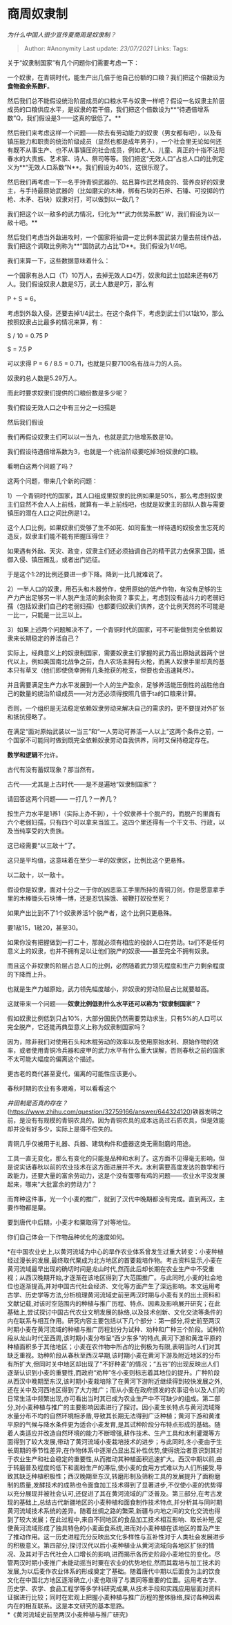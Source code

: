 # 商周奴隶制
*为什么中国人很少宣传夏商周是奴隶制？*

> Author: #Anonymity
Last update: *23/07/2021* 
Links:
Tags:    


关于“奴隶制国家”有几个问题你们需要考虑一下：

一个奴隶，在青铜时代，能生产出几倍于他自己份额的口粮？我们把这个倍数设为**食物盈余系数F**。

然后我们总不能假设统治阶层成员的口粮水平与奴隶一样吧？假设一名奴隶主阶层成员的口粮供应水平，是奴隶的若干倍，我们把这个倍数设为**“待遇倍增系数”Q，我们假设是3——这真的很低了。**

然后我们来考虑这样一个问题——除去有劳动能力的奴隶（男女都有吧），以及有镇压能力和职责的统治阶级成员（显然也都是成年男子），一个社会里无论如何还有既不从事生产、也不从事镇压的社会成员，例如老人、儿童、真正的十指不沾阳春水的大贵族、艺术家、诗人、祭司等等。我们把这“无效人口”占总人口的比例定义为**“无效人口系数”N**。我们假设为40%，这很乐观了。

然后我们再考虑一下一名手持青铜武器的、姑且算作武艺精良的、营养良好的奴隶主，与手持最原始武器的（比如磨尖的木棒，绑有石块的石斧、石锤、可投掷的竹枪、木矛、石块）奴隶对打，可以做到以一敌几？

我们把这个以一敌多的武力情况，归化为**“武力优势系数” W，我们假设为以一敌十吧。**

然后我们考虑当外敌进攻时，一个国家将抽调一定比例本国武装力量去前线作战，我们把这个调取比例称为**“国防武力占比”D**。我们假设为1/4吧。

我们来算一下，这些数据意味着什么：

一个国家有总人口（T）10万人，去掉无效人口4万，奴隶和武士加起来还有6万人。我们假设奴隶人数是S万，武士人数是P万，那么有

P + S = 6。

考虑到外敌入侵，还要去掉1/4武士。在这个条件下，考虑到武士们以1敌10，那么按照奴隶占比最多的情况来算，有：

S / 10 = 0.75 P

S = 7.5 P

  


可以求得 P = 6 / 8.5 = 0.71，也就是只要7100名有战斗力的人员。

奴隶的总人数是5.29万人。

而此时要求奴隶们提供的口粮份数是多少呢？

我们假设无效人口之中有三分之一妇孺是

然后我们假设

  


我们再假设奴隶主们可以以一当九，也就是武力倍增系数是10。

  


我们假设待遇倍增系数为3，也就是一个统治阶级要吃掉3份奴隶的口粮。

  


看明白这两个问题了吗？

这两个问题，带来几个新的问题：

1）一个青铜时代的国家，其人口组成里奴隶的比例如果是50%，那么考虑到奴隶主们显然不会人人上前线，就算有一半上前线吧，也就是奴隶主的部队人数与需要镇压的潜在人口之间比例是1:2。

这个人口比例，如果奴隶们受够了生不如死、如同畜生一样待遇的奴役舍生忘死的造反，奴隶主们能不能有把握压得住？

如果遇有外敌、天灾、政变，奴隶主们还必须抽调自己的精干武力去保家卫国，抵御入侵、镇压叛乱，或者出门远征。

于是这个1:2的比例还要进一步下降。降到一比几就难说了。

2）一半人口的奴隶，用石头和木器劳作，使用原始的低产作物，有没有足够的生产力产出足够另一半人脱产生活的剩余物资？事实上，考虑到没有战斗力的老弱妇孺（包括奴隶们自己的老弱妇孺）也都要归奴隶们供养，这个比例天然的不可能是一比一，只能是一比三以上。

3）如果上述两个问题解决不了，一个青铜时代的国家，可不可能做到完全依赖奴隶来长期稳定的养活自己？

实际上，经典意义上的奴隶制国家，需要奴隶主们掌握的武力高出原始武器两个世代以上，例如美国南北战争之前，白人农场主拥有火枪，而黑人奴隶手里却真的基本只有草叉（他们即使侥幸拥有几条抢获的枪支，但要也会迅速耗尽）。

并且需要满足生产力水平发展到一个人的生产盈余，足够养活能压倒性的战胜他自己的数量的统治阶级成员——对方还必须得按照几倍于ta的口粮来计算。

否则，一个组织是无法稳定依赖奴隶劳动来解决自己的需求的，更不要提对外扩张和抵抗侵略了。

在满足“面对原始武装以一当三”和“一人劳动可养活一人以上”这两个条件之前，一个国家不可能同时做到既完全依赖奴隶劳动自我供养，同时又保持稳定存在。

**数学和逻辑**不允许。

古代有没有蓄奴现象？那当然有。

古代——尤其是上古时代——是不是遍地“奴隶制国家”？

请回答这两个问题—— 一打几？一养几？

按生产力水平是1养1（实际上办不到），十个奴隶养十个脱产的，而脱产的里面有六个老弱妇孺，只有四个可以拿来当监工。这四个里还得有一个干文书、行政，以及当纯享受的大贵族。

这已经需要“以三敌十”了。

这只是平均值，这意味着在至少一半的奴隶区，比例比这个更悬殊。

以二敌十，以一敌十。

假设你是奴隶，面对十分之一于你的凶恶监工手里所持的青铜刀剑，你是愿意拿手里的木棒锄头石块博一博，还是忍饥挨饿、被鞭打奴役至死？

如果产出比到不了1个奴隶养活1个脱产者，这个比例只更悬殊。

要1敌15，1敌20，甚至30。

如果你没有把握做到一打二十，那就必须有相应的役龄人口在劳动。ta们不是任何意义上的奴隶，也并不拥有足以让他们脱产的奴隶——甚至完全不拥有奴隶。

而且这个非奴隶的阶层占总人口的比例，必然随着武力领先程度和生产力剩余程度的下降而上升。

也就是生产力越原始，武力领先幅度越小，非奴隶的劳动阶层占比就要越高。

这就带来一个问题——**奴隶比例低到什么水平还可以称为“奴隶制国家”？**

假如奴隶比例低到只占10%，大部分国民仍然需要劳动求生，只有5%的人口可以完全脱产，它还能再典型意义上称为奴隶制国家吗？

因为，除非我们对使用石头和木棍劳动的效率以及使用原始水利、原始作物的效率，或者使用青铜冷兵器和皮甲的武力水平有什么重大误解，否则春秋之前的国家不太可能大幅度的偏离这个描述。

更古老的商代甚至夏代，偏离的可能性应该更小。

春秋时期的农业有多艰难，可以看看这个

*井田制是否真的存在？*(https://www.zhihu.com/question/32759166/answer/644324120)铁器发明之前，是没有有规模的青铜农具的。因为青铜农具的成本远高过石质农具，但是效能却并没有好多少，实际上是得不偿失的。

青铜几乎仅被用于礼器、兵器、建筑构件和盛器这类无需耐磨的用途。

工具一直无变化，那么有变化的只能是品种和水利了。这方面不见得毫无影响，但是说实话春秋以前的农业技术在这方面进展并不大。水利需要高度发达的数学和行政能力，还要大量的富余劳动力，这是个没有蛋哪有鸡的问题——农业水平没发展起来，哪来“大批富余的劳动力”？

而育种这件事，光一个小麦的推广，就到了汉代中晚期都没有完成。直到两汉，主要作物都是粟。

要到唐代中后期，小麦才和粟取得了对等地位。

你们自己体会一下作物品种优化的速度如何。


*在中国农业史上,以黄河流域为中心的旱作农业体系曾发生过重大转变：小麦种植经过漫长的发展,最终取代粟成为北方地区的首要栽培作物。考古资料显示,小麦在黄河流域最早出现的确切时间是龙山时代,然而此后却长期在农业生产中不受重视；从西汉晚期开始,才逐渐在该地区得到了大范围推广。与此同时,小麦的社会地位也逐渐提高,并对中国古代社会经济、文化等方面产生了深远影响。本文运用考古学、历史学等方法,分析梳理黄河流域史前至两汉时期与小麦有关的出土资料和文献记载,对该时空范围内的种植与推广历程、特点、因素及影响展开研究；在此基础上,尝试探讨中国古代农业文明发展的脉络,以及技术创新、文化交流等条件的内在联系与相互作用。研究内容主要包括以下几个部分：第一部分,将史前至两汉时期小麦在黄河流域的种植与推广历程划分为试种、劝种和广种三个阶段。试种阶段从龙山时代至西周,该时期小麦分布呈“西少东多”的特点,黄河下游和黄淮平原的种植面积多于其他地区；小麦在农作物中所占的比例极为有限,表明当时人们对其缺乏重视。劝种阶段从春秋至西汉早期,该时期小麦在黄河下游及附近地区的分布有所扩大,但同时关中地区却出现了“不好种麦”的情况；“五谷”的出现反映出人们逐渐认识到小麦的重要性,而政府“劝种”冬小麦则标志着其地位的提升。广种阶段从西汉中晚期至东汉,该时期小麦栽培除了在黄河下游附近继续得到较快发展之外,还在关中及河西地区得到了大力推广；而从小麦在政府颁发的农事诏令以及人们的日常生活中频繁出现,亦可看出当时其已成为农业生产中不可缺少的组成。第二部分,对小麦种植与推广的主要影响因素进行了探讨。因小麦生长特点与黄河流域降水量分布不均的自然环境相矛盾,导致其长期无法得到广泛种植；黄河下游和黄淮平原的气候与降水条件更为适合小麦发育,是其试种阶段分布特点形成的基础。随着人类适应并改造自然环境的能力不断增强,耕作技术、生产工具和水利灌溉等方面得到了较大发展,带动了黄河流域小麦栽培技术的进步；与此同时,冬小麦由于生长周期的季节性差异,在作物体系中逐渐凸显出互补性优势,使得统治者意识到其对于农业生产和社会稳定的重要性,从而推动其种植面积迅速扩大。西汉中期以前,由于转磨普及程度的低下和面粉生产的滞后,使小麦的食用方式难以为人们所接受,导致其缺乏种植积极性；西汉晚期至东汉,转磨形制及筛粉工具的发展提升了面粉磨制的质量,发酵技术的成熟也令面食加工技术得到了显著进步,不仅使小麦的优势得以充分展现并被社会认可,还促进了其在黄河流域的广泛普及。第三部分,在考古发现的基础上,总结古代新疆地区的小麦种植和面食制作技术特点,并分析其与同时期黄河流域技术系统的差异。随着丝绸之路的繁荣,新疆与内地之间的文化交流也得到了较大发展；在此过程中,来自不同地区的食品加工技术相互影响、取长补短,促使黄河流域形成了独具特色的小麦面食系统,进而对小麦种植在该地区的普及产生了推动作用。这一历史进程充分反映出文化多样性与互补性对于人类社会发展进步的积极意义。第四部分,探讨汉代以后小麦种植业从黄河流域向各地区扩张的情况、及其对于古代社会人口增长的影响,进而揭示各历史阶段小麦地位的变化。尽管两汉时期小麦推广未能动摇当时粟在农业的优势地位,然而其栽培与加工技术的发展,为以后麦作农业体系的形成奠定了基础。随着唐代中期以后面食为主的饮食文化在中国北方地区逐渐确立,小麦也取得了与粟同等重要的位置。运用考古学、历史学、农学、食品工程学等多学科研究成果,从技术手段和实践应用层面对资料证据进行比较；同时在宏观上把握小麦种植与推广历程的整体脉络,探讨各种因素内在的相互联系。这是本文研究的基本思路。  
*《黄河流域史前至两汉小麦种植与推广研究》

